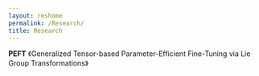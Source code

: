 ```yaml
---
layout: reshome
permalink: /Research/
title: Research
---
```


**PEFT** 《Generalized Tensor-based Parameter-Efficient Fine-Tuning via Lie Group Transformations》